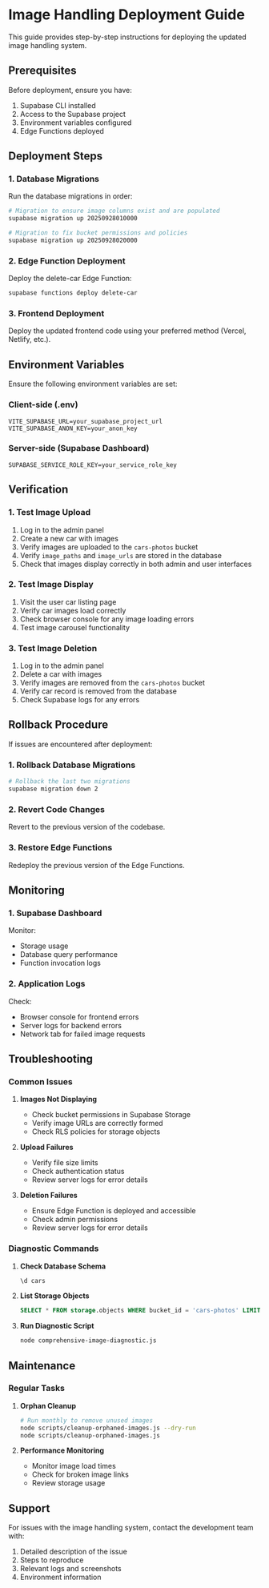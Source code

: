 # Image Handling Deployment Guide

This guide provides step-by-step instructions for deploying the updated image handling system.

## Prerequisites

Before deployment, ensure you have:
1. Supabase CLI installed
2. Access to the Supabase project
3. Environment variables configured
4. Edge Functions deployed

## Deployment Steps

### 1. Database Migrations

Run the database migrations in order:

```bash
# Migration to ensure image columns exist and are populated
supabase migration up 20250928010000

# Migration to fix bucket permissions and policies
supabase migration up 20250928020000
```

### 2. Edge Function Deployment

Deploy the delete-car Edge Function:

```bash
supabase functions deploy delete-car
```

### 3. Frontend Deployment

Deploy the updated frontend code using your preferred method (Vercel, Netlify, etc.).

## Environment Variables

Ensure the following environment variables are set:

### Client-side (.env)
```
VITE_SUPABASE_URL=your_supabase_project_url
VITE_SUPABASE_ANON_KEY=your_anon_key
```

### Server-side (Supabase Dashboard)
```
SUPABASE_SERVICE_ROLE_KEY=your_service_role_key
```

## Verification

### 1. Test Image Upload

1. Log in to the admin panel
2. Create a new car with images
3. Verify images are uploaded to the `cars-photos` bucket
4. Verify `image_paths` and `image_urls` are stored in the database
5. Check that images display correctly in both admin and user interfaces

### 2. Test Image Display

1. Visit the user car listing page
2. Verify car images load correctly
3. Check browser console for any image loading errors
4. Test image carousel functionality

### 3. Test Image Deletion

1. Log in to the admin panel
2. Delete a car with images
3. Verify images are removed from the `cars-photos` bucket
4. Verify car record is removed from the database
5. Check Supabase logs for any errors

## Rollback Procedure

If issues are encountered after deployment:

### 1. Rollback Database Migrations

```bash
# Rollback the last two migrations
supabase migration down 2
```

### 2. Revert Code Changes

Revert to the previous version of the codebase.

### 3. Restore Edge Functions

Redeploy the previous version of the Edge Functions.

## Monitoring

### 1. Supabase Dashboard

Monitor:
- Storage usage
- Database query performance
- Function invocation logs

### 2. Application Logs

Check:
- Browser console for frontend errors
- Server logs for backend errors
- Network tab for failed image requests

## Troubleshooting

### Common Issues

1. **Images Not Displaying**
   - Check bucket permissions in Supabase Storage
   - Verify image URLs are correctly formed
   - Check RLS policies for storage objects

2. **Upload Failures**
   - Verify file size limits
   - Check authentication status
   - Review server logs for error details

3. **Deletion Failures**
   - Ensure Edge Function is deployed and accessible
   - Check admin permissions
   - Review server logs for error details

### Diagnostic Commands

1. **Check Database Schema**
   ```sql
   \d cars
   ```

2. **List Storage Objects**
   ```sql
   SELECT * FROM storage.objects WHERE bucket_id = 'cars-photos' LIMIT 10;
   ```

3. **Run Diagnostic Script**
   ```bash
   node comprehensive-image-diagnostic.js
   ```

## Maintenance

### Regular Tasks

1. **Orphan Cleanup**
   ```bash
   # Run monthly to remove unused images
   node scripts/cleanup-orphaned-images.js --dry-run
   node scripts/cleanup-orphaned-images.js
   ```

2. **Performance Monitoring**
   - Monitor image load times
   - Check for broken image links
   - Review storage usage

## Support

For issues with the image handling system, contact the development team with:
1. Detailed description of the issue
2. Steps to reproduce
3. Relevant logs and screenshots
4. Environment information